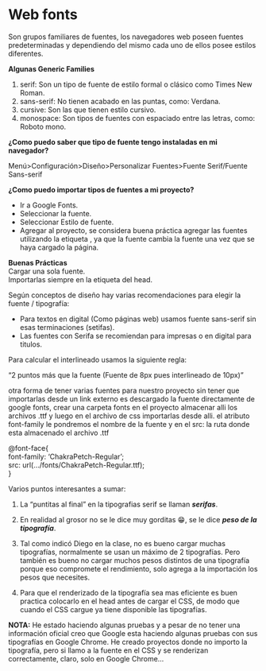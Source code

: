 # Web fonts

Son grupos familiares de fuentes, los navegadores web poseen fuentes predeterminadas y dependiendo del mismo cada uno de ellos posee estilos diferentes.

**Algunas Generic Families**

1.  serif: Son un tipo de fuente de estilo formal o clásico como Times New Roman.
2.  sans-serif: No tienen acabado en las puntas, como: Verdana.
3.  cursive: Son las que tienen estilo cursivo.
4.  monospace: Son tipos de fuentes con espaciado entre las letras, como: Roboto mono.

**¿Como puedo saber que tipo de fuente tengo instaladas en mi navegador?**

Menú>Configuración>Diseño>Personalizar Fuentes>Fuente Serif/Fuente Sans-serif

**¿Como puedo importar tipos de fuentes a mi proyecto?**

-   Ir a Google Fonts.
-   Seleccionar la fuente.
-   Seleccionar Estilo de fuente.
-   Agregar al proyecto, se considera buena práctica agregar las fuentes utilizando la etiqueta <link>, ya que la fuente cambia la fuente una vez que se haya cargado la página.

**Buenas Prácticas**  
Cargar una sola fuente.  
Importarlas siempre en la etiqueta del head.

Según conceptos de diseño hay varias recomendaciones para elegir la fuente / tipografía:

-   Para textos en digital (Como páginas web) usamos fuente sans-serif sin esas terminaciones (setifas).
-   Las fuentes con Serifa se recomiendan para impresas o en digital para titulos.

Para calcular el interlineado usamos la siguiente regla:

“2 puntos más que la fuente (Fuente de 8px pues interlineado de 10px)”

otra forma de tener varias fuentes para nuestro proyecto sin tener que importarlas desde un link externo es descargado la fuente directamente de google fonts, crear una carpeta fonts en el proyecto almacenar alli los archivos .ttf y luego en el archivo de css importarlas desde alli. el atributo font-family le pondremos el nombre de la fuente y en el src: la ruta donde esta almacenado el archivo .ttf

@font-face{  
font-family: ‘ChakraPetch-Regular’;  
src: url(…/fonts/ChakraPetch-Regular.ttf);  
}

Varios puntos interesantes a sumar:

1.  La “puntitas al final” en la tipografias serif se llaman **_serifas_**.
    
2.  En realidad al grosor no se le dice muy gorditas 😁, se le dice **_peso de la tipografía_**.
    
3.  Tal como indicó Diego en la clase, no es bueno cargar muchas tipografías, normalmente se usan un máximo de 2 tipografías. Pero también es bueno no cargar muchos pesos distintos de una tipografía porque eso compromete el rendimiento, solo agrega a la importación los pesos que necesites.
    
4.  Para que el renderizado de la tipografía sea mas eficiente es buen practica colocarlo en el head antes de cargar el CSS, de modo que cuando el CSS cargue ya tiene disponible las tipografías.
    

**NOTA:** He estado haciendo algunas pruebas y a pesar de no tener una información oficial creo que Google esta haciendo algunas pruebas con sus tipografías en Google Chrome. He creado proyectos donde no importo la tipografía, pero si llamo a la fuente en el CSS y se renderizan correctamente, claro, solo en Google Chrome…